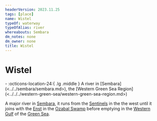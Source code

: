 ```yaml
---
headerVersion: 2023.11.25
tags: [place]
name: Wistel
typeOf: waterway
typeOfAlias: river
whereabouts: Sembara
dm_notes: none
dm_owner: none
title: Wistel
---
```

# Wistel
<div class="grid cards ext-narrow-margin ext-one-column" markdown>
-    :octicons-location-24:{ .lg .middle } A river in [Sembara](<../../sembara/sembara.md>), the [Western Green Sea Region](<../../../western-green-sea/western-green-sea-region.md>)  
</div>


A major river in [Sembara](<../../sembara/sembara.md>), it runs from the [Sentinels](<../../../sentinel-range/sentinel-range.md>) in the the west until it joins with the [Enst](<./enst.md>) in the [Ozabal Swamp](<../../ozabal.md>) before emptying in the [Western Gulf](<../../../western-green-sea/western-gulf.md>) of the [Green Sea](<../../../green-sea.md>). 